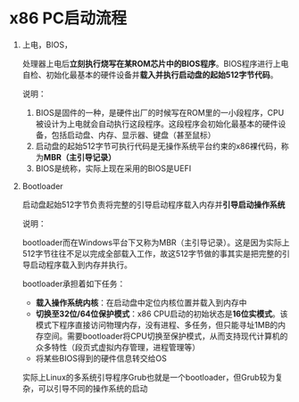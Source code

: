 # x86 PC启动流程

1. 上电，BIOS，
   
   处理器上电后**立刻执行烧写在某ROM芯片中的BIOS程序**。BIOS程序进行上电自检、初始化最基本的硬件设备并**载入并执行启动盘的起始512字节代码**。

   说明：
   1. BIOS是固件的一种，是硬件出厂的时候写在ROM里的一小段程序，CPU被设计为上电就会自动执行这段程序。这段程序会初始化最基本的硬件设备，包括启动盘、内存、显示器、键盘（甚至鼠标）
   2. 启动盘的起始512字节可执行代码是无操作系统平台约束的x86裸代码，称为**MBR（主引导记录）**
   3. BIOS是统称，实际上现在采用的BIOS是UEFI

2. Bootloader

   启动盘起始512字节负责将完整的引导启动程序载入内存并**引导启动操作系统**
   
   说明：
   
   bootloader而在Windows平台下又称为MBR（主引导记录）。这是因为实际上512字节往往不足以完成全部载入工作，故这512字节做的事其实是把完整的引导启动程序载入到内存并执行。

    bootloader承担着如下任务：
    - **载入操作系统内核**：在启动盘中定位内核位置并载入到内存中
    - **切换至32位/64位保护模式**：x86 CPU启动的初始状态是**16位实模式**。该模式下程序直接访问物理内存，没有进程、多任务，但只能寻址1MB的内存空间。需要bootloader将CPU切换至保护模式，从而支持现代计算机的众多特性（段页式虚拟内存管理，进程管理等）
    - 将某些BIOS得到的硬件信息转交给OS

    实际上Linux的多系统引导程序Grub也就是一个bootloader，但Grub较为复杂，可以引导不同的操作系统的启动